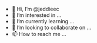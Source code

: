 - 👋 Hi, I’m @jeddieec
- 👀 I’m interested in ...
- 🌱 I’m currently learning ...
- 💞️ I’m looking to collaborate on ...
- 📫 How to reach me ...

<!---
jeddieec/jeddieec is a ✨ special ✨ repository because its `README.md` (this file) appears on your GitHub profile.
You can click the Preview link to take a look at your changes.
--->
